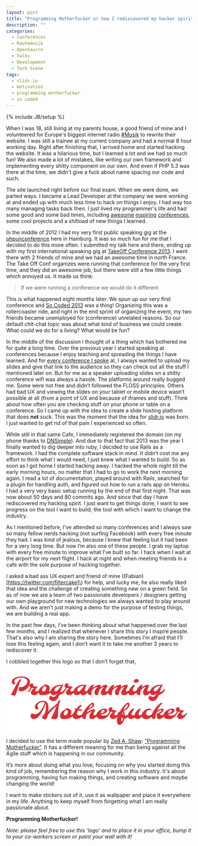 ```yaml
---
layout: post
title: "Programming Motherfucker or how I rediscovered my hacker spirit"
description: ""
categories:
  - Conferences
  - Rautemusik
  - OpenSource
  - Talks
  - Development
  - Tech Scene
tags:
  - slidr.io
  - motivation
  - programming motherfucker
  - so coded
---
```

{% include JB/setup %}

When I was 18, still living at my parents house, a good friend of mine and I volunteered for Europe's biggest internet radio [#Musik](http://www.rautemusik.fm/) to rewrite their website. I was still a trainee at my current company and had a normal 8 hour working day. Right after finishing that, I arrived home and started hacking the website. It was a hilarious time, but I learned a lot and we had so much fun! We also made a lot of mistakes, like writing our own framework and implementing every shitty component on our own. And even if PHP 5.3 was there at the time, we didn't give a fuck about name spacing our code and such.

The site launched right before our final exam. When we were done, we parted ways. I became a Lead Developer at the company we were working at and ended up with much less time to hack on things I enjoy. I had way too many managing tasks back then. I just lived my programmer's life and had some good and some bad times, including [awesome](http://jsconf.eu/) [inspiring](http://2012.funconf.com/) [conferences](http://www.developer-conference.eu/), some cool projects and a shitload of new things I learned.

In the middle of 2012 I had my very first public speaking gig at the [phpunconference](http://www.php-unconference.de/) here in Hamburg. It was so much fun for me that I decided to do this more often. I submitted my talk here and there, ending up with my first international speaking gig at [TakeOff Conference 2013](http://takeoffconf.com/2013). I went there with 2 friends of mine and we had an awesome time in north France. The Take Off Conf organizes were running that conference for the very first time, and they did an awesome job, but there were still a few little things which annoyed us. It made us think:

> If we were running a conference we would do it different

This is what happened eight months later. We spun up our very first conference and [So Coded 2013](http://socoded.com/) was a thing! Organizing this was a rollercoaster ride, and right in the end sprint of organizing the event, my two friends became unemployed for (conference) unrelated reasons. So our default chit-chat topic was about what kind of business we could create. What could we do for a living? What would be fun?

In the middle of the discussion I thought of a thing which has bothered me for quite a long time. Over the previous year I started speaking at conferences because I enjoy teaching and spreading the things I have learned. And for [every conference I spoke](/speaking.html) at, I always wanted to upload my slides and give that link to the audience so they can check out all the stuff I mentioned later on. But for me as a speaker uploading slides on a shitty conference wifi was always a hassle. The platforms around really bugged me. Some were not free and didn’t followed the FLOSS principles. Others had bad UX and viewing the slides on your tablet or mobile device wasn’t possible at all (from a point of UX and because of iframes and stuff). Think about how often you are checking stuff on your phone or table on a conference. So I came up with the idea to create a slide hosting platform that does **not** suck. This was the moment that the idea for [slidr.io](http://slidr.io/) was born. I just wanted to get rid of that pain I experienced so often.

While still in that same Cafe, I immediately registered the domain (on my phone thanks to [DNSimple](https://dnsimple.com/)). And due to that fact that 2013 was the year I finally wanted to dig deeper into ruby, I decided to use Rails as a framework. I had the complete software stack in mind. It didn’t cost me any effort to think what I would need, I just knew what I wanted to build. So as soon as I got home I started hacking away. I hacked the whole night till the early morning hours, no matter that I had to go to work the next morning again. I read a lot of documentation, played around with Rails, searched for a plugin for handling auth, and figured out how to run a rails app on Heroku. I had a very very basic setup running by the end of that first night. That was now about 50 days and 80 commits ago. And since that day I have rediscovered my hacking spirit. I just want to get things done, I want to see progress on the tool I want to build, the tool with which I want to change the industry.

As I mentioned before, I've attended so many conferences and I always saw so many fellow nerds hacking (not surfing Facebook) with every free minute they had. I was kind of jealous, because I knew that feeling but it had been for a very long time. But now I’m also one of these people. I grab my laptop with every free minute to improve what I’ve built so far. I hack when I wait at the airport for my next flight. I hack at night and when meeting friends in a cafe with the sole purpose of hacking together.

I asked a bad ass UX expert and friend of mine \((Fabian)[https://twitter.com/filtercake]\) for help, and lucky me, he also really liked that idea and the challenge of creating something new on a green field. So as of now we are a team of two passionate developers / designers getting our own playground for new technologies we always wanted to play around with. And we aren't just making a demo for the purpose of testing things, we are building a real app.

In the past few days, I’ve been thinking about what happened over the last few months, and I realized that whenever I share this story I inspire people. That's also why I am sharing the story here. Sometimes I’m afraid that I’ll lose this feeling again, and I don’t want it to take me another 3 years to rediscover it. 

I cobbled together this logo so that I don’t forget that,

![Programming Motherfucker](/assets/uploads/2013/logo_small.png)

I decided to use the term made popular by [Zed A. Shaw](http://zedshaw.com/): ["Programming Motherfucker”](http://programming-motherfucker.com/). It has a different meaning for me than being against all the Agile stuff which is happening in our community.

It’s more about doing what you love, focusing on why you started doing this kind of job, remembering the reason why I work in this industry. It's about programming, having fun making things, and creating software and _maybe_ changing the world!

I want to make stickers out of it, use it as wallpaper and place it everywhere in my life. Anything to keep myself from forgetting what I am really passionate about.

**Programming Motherfucker!**

_Note: please feel free to use this 'logo' and to place it in your office, bump it to your co-workers screen or paint your wall with it!_
